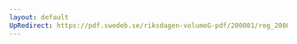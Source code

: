 ```yaml
---
layout: default
UpRedirect: https://pdf.swedeb.se/riksdagen-volumeG-pdf/200001/reg_200001/reg_200001_0574.pdf
---
```


